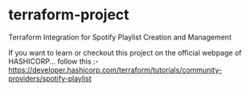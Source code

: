 # terraform-project
Terraform Integration for Spotify Playlist Creation and Management

If you want to learn or checkout this project on the official webpage of HASHICORP...
follow this :- https://developer.hashicorp.com/terraform/tutorials/community-providers/spotify-playlist
